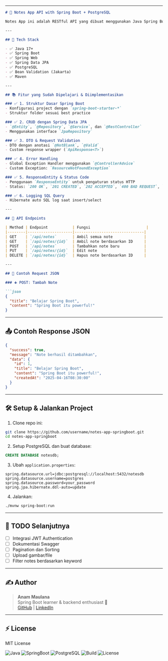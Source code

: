 
---

```md
# 📝 Notes App API with Spring Boot + PostgreSQL

Notes App ini adalah RESTful API yang dibuat menggunakan Java Spring Boot. Aplikasi ini digunakan untuk menyimpan, melihat, mengedit, dan menghapus catatan secara efisien. Data disimpan dalam database PostgreSQL.

---

## 🚀 Tech Stack

- ✅ Java 17+
- ✅ Spring Boot
- ✅ Spring Web
- ✅ Spring Data JPA
- ✅ PostgreSQL
- ✅ Bean Validation (Jakarta)
- ✅ Maven

---

## 📚 Fitur yang Sudah Dipelajari & Diimplementasikan

### ✅ 1. Struktur Dasar Spring Boot
- Konfigurasi project dengan `spring-boot-starter-*`
- Struktur folder sesuai best practice

### ✅ 2. CRUD dengan Spring Data JPA
- `@Entity`, `@Repository`, `@Service`, dan `@RestController`
- Menggunakan interface `JpaRepository`

### ✅ 3. DTO & Request Validation
- DTO dengan anotasi `@NotBlank`, `@Valid`
- Custom response wrapper (`ApiResponse<T>`)

### ✅ 4. Error Handling
- Global Exception Handler menggunakan `@ControllerAdvice`
- Custom Exception: `ResourceNotFoundException`

### ✅ 5. ResponseEntity & Status Code
- Penggunaan `ResponseEntity` untuk pengaturan status HTTP
- Status: `200 OK`, `201 CREATED`, `202 ACCEPTED`, `400 BAD REQUEST`, `404 NOT FOUND`

### ✅ 6. Logging SQL Query
- Hibernate auto SQL log saat insert/select

---

## 📁 API Endpoints

| Method | Endpoint           | Fungsi                         |
|--------|--------------------|-------------------------------|
| GET    | `/api/notes`       | Ambil semua note              |
| GET    | `/api/notes/{id}`  | Ambil note berdasarkan ID     |
| POST   | `/api/notes`       | Tambahkan note baru           |
| PUT    | `/api/notes/{id}`  | Edit note                     |
| DELETE | `/api/notes/{id}`  | Hapus note berdasarkan ID     |

---

## 🔖 Contoh Request JSON

### ➕ POST: Tambah Note

```json
{
  "title": "Belajar Spring Boot",
  "content": "Spring Boot itu powerful!"
}
```

---

## 📤 Contoh Response JSON

```json
{
  "success": true,
  "message": "Note berhasil ditambahkan",
  "data": {
    "id": 1,
    "title": "Belajar Spring Boot",
    "content": "Spring Boot itu powerful!",
    "createdAt": "2025-04-16T08:30:00"
  }
}
```

---

## 🛠️ Setup & Jalankan Project

1. Clone repo ini:
```bash
git clone https://github.com/username/notes-app-springboot.git
cd notes-app-springboot
```

2. Setup PostgreSQL dan buat database:
```sql
CREATE DATABASE notesdb;
```

3. Ubah `application.properties`:
```properties
spring.datasource.url=jdbc:postgresql://localhost:5432/notesdb
spring.datasource.username=postgres
spring.datasource.password=your_password
spring.jpa.hibernate.ddl-auto=update
```

4. Jalankan:
```bash
./mvnw spring-boot:run
```

---

## 📌 TODO Selanjutnya

- [ ] Integrasi JWT Authentication
- [ ] Dokumentasi Swagger
- [ ] Pagination dan Sorting
- [ ] Upload gambar/file
- [ ] Filter notes berdasarkan keyword

---

## ✍️ Author

> **Anam Maulana**  
> Spring Boot learner & backend enthusiast 🚀  
> [GitHub](https://github.com/anammaulana) | [LinkedIn](https://linkedin.com/in/anammaulana)

---

## ⚡ License

MIT License 


![Java](https://img.shields.io/badge/Java-17-blue.svg)
![SpringBoot](https://img.shields.io/badge/Spring%20Boot-3.1-green.svg)
![PostgreSQL](https://img.shields.io/badge/PostgreSQL-Active-blue)
![Build](https://img.shields.io/badge/Build-Passing-brightgreen)
![License](https://img.shields.io/badge/License-MIT-lightgrey)

